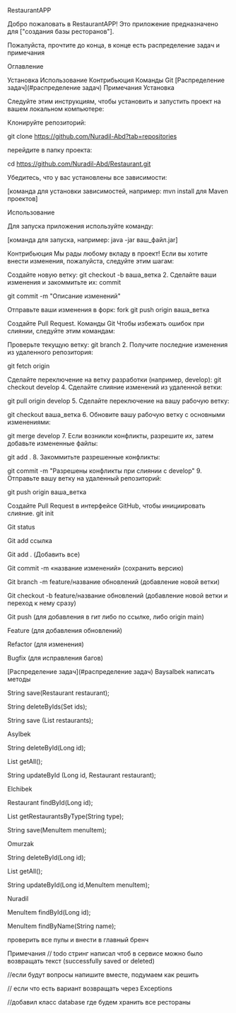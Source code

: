 RestaurantAPP

Добро пожаловать в RestaurantAPP! Это приложение предназначено для ["создания базы ресторанов"].

Пожалуйста, прочтите до конца, в конце есть распределение задач и примечания

Оглавление

Установка
Использование
Контрибьюция
Команды Git
[Распределение задач](#распределение задач)
Примечания
Установка

Следуйте этим инструкциям, чтобы установить и запустить проект на вашем локальном компьютере:

Клонируйте репозиторий:

git clone https://github.com/Nuradil-Abd?tab=repositories

перейдите в папку проекта:

cd https://github.com/Nuradil-Abd/Restaurant.git

Убедитесь, что у вас установлены все зависимости:

[команда для установки зависимостей, например: mvn install для Maven проектов]

Использование

Для запуска приложения используйте команду:

[команда для запуска, например: java -jar ваш_файл.jar]

Контрибьюция
Мы рады любому вкладу в проект! Если вы хотите внести изменения, пожалуйста, следуйте этим шагам:

Создайте новую ветку:
git checkout -b ваша_ветка 2. Сделайте ваши изменения и закоммитьте их: commit

git commit -m "Описание изменений"

Отправьте ваши изменения в форк: fork
git push origin ваша_ветка

Создайте Pull Request.
Команды Git
Чтобы избежать ошибок при слиянии, следуйте этим командам:

Проверьте текущую ветку:
git branch 2. Получите последние изменения из удаленного репозитория:

git fetch origin

Сделайте переключение на ветку разработки (например, develop):
git checkout develop 4. Сделайте слияние изменений из удаленной ветки:

git pull origin develop 5. Сделайте переключение на вашу рабочую ветку:

git checkout ваша_ветка 6. Обновите вашу рабочую ветку с основными изменениями:

git merge develop 7. Если возникли конфликты, разрешите их, затем добавьте измененные файлы:

git add . 8. Закоммитьте разрешенные конфликты:

git commit -m "Разрешены конфликты при слиянии с develop" 9. Отправьте вашу ветку на удаленный репозиторий:

git push origin ваша_ветка

Создайте Pull Request в интерфейсе GitHub, чтобы инициировать слияние.
git init

Git status

Git add ссылка

Git add . (Добавить все)

Git commit -m «название изменений» (сохранить версию)

Git branch -m feature/название обновлений (добавление новой ветки)

Git checkout -b feature/название обновлений (добавление новой ветки и переход к нему сразу)

Git push (для добавления в гит либо по ссылке, либо origin main)

Feature (для добавления обновлений)

Refactor (для изменения)

Bugfix (для исправления багов)

[Распределение задач](#распределение задач)
Baysalbek написать методы

String save(Restaurant restaurant);

String deleteByIds(Set ids);

String save (List restaurants);

Asylbek

String deleteById(Long id);

List getAll();

String updateById (Long id, Restaurant restaurant);

Elchibek

Restaurant findById(Long id);

List getRestaurantsByType(String type);

String save(MenuItem menuItem);

Omurzak

String deleteById(Long id);

List getAll();

String updateById(Long id,MenuItem menuItem);

Nuradil

MenuItem findById(Long id);

MenuItem findByName(String name);

проверить все пулы и внести в главный бренч

Примечания
// todo стринг написал чтоб в сервисе можно было возвращать текст (successfully saved or deleted)

//если будут вопросы напишите вместе, подумаем как решить

// если что есть вариант возвращать через Exceptions

//добавил класс database где будем хранить все рестораны
